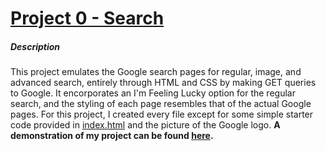 # [Project 0 - Search](https://cs50.harvard.edu/web/2020/projects/0)

##### Description
This project emulates the Google search pages for regular, image, and advanced search, entirely through HTML and CSS by making GET queries to Google.  It encorporates an I'm Feeling Lucky option for the regular search, and the styling of each page resembles that of the actual Google pages.  For this project, I created every file except for some simple starter code provided in [index.html](index.html) and the picture of the Google logo.  **A demonstration of my project can be found [here](https://youtu.be/iLfOyNap1KU).**
